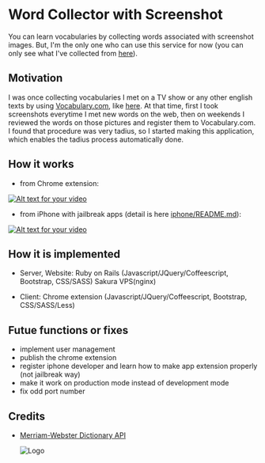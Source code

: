 # Word Collector with Screenshot

You can learn vocabularies by collecting words associated with screenshot images.
But, I'm the only one who can use this service for now
(you can only see what I've collected from [here](http://often-test-app.xyz:3005/)).

## Motivation

I was once collecting vocabularies I met on a TV show or any other english texts by using [Vocabulary.com](http://www.vocabulary.com/), like [here](http://www.vocabulary.com/profiles/B099P5N1XM0XCR).
At that time, first I took screenshots everytime I met new words on the web,
then on weekends I reviewed the words on those pictures and register them to Vocabulary.com.
I found that procedure was very tadius, so I started making this application,
which enables the tadius process automatically done.

## How it works

- from Chrome extension:
 
[![Alt text for your video](http://img.youtube.com/vi/PLecGYa4Sgs/0.jpg)](https://youtu.be/PLecGYa4Sgs)

- from iPhone with jailbreak apps (detail is here [iphone/README.md](iphone/README.md)):
 
[![Alt text for your video](http://img.youtube.com/vi/q_Zq0xQIDTA/0.jpg)](https://youtu.be/q_Zq0xQIDTA)

## How it is implemented

- Server, Website:
  Ruby on Rails (Javascript/JQuery/Coffeescript, Bootstrap, CSS/SASS)
  Sakura VPS(nginx)

- Client:
  Chrome extension (Javascript/JQuery/Coffeescript, Bootstrap, CSS/SASS/Less)
  
  

## Futue functions or fixes

- implement user management
- publish the chrome extension
- register iphone developer and learn how to make app extension properly (not jailbreak way)
- make it work on production mode instead of development mode
- fix odd port number

## Credits

- [Merriam-Webster Dictionary API](http://dictionaryapi.com/)
 
  ![Logo](http://dictionaryapi.com/images/info/branding-guidelines/mw-logo-light-background-50x50.png)
